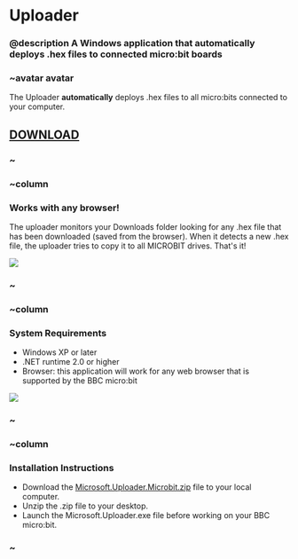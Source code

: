 # Uploader

### @description A Windows application that automatically deploys .hex files to connected micro:bit boards

### ~avatar avatar

The Uploader **automatically** deploys .hex files to all micro:bits connected to your computer.

## [DOWNLOAD](https://www.pxt.io/microbit-uploader.zip)

### ~

### ~column 

### Works with any browser!

The uploader monitors your Downloads folder looking for any .hex file that has been downloaded (saved from the browser). 
When it detects a new .hex file, the uploader tries to copy it to all MICROBIT drives. 
That's it!

![](/static/uploader/tooltip.png)

### ~

### ~column 

### System Requirements

* Windows XP or later
* .NET runtime 2.0 or higher
* Browser: this application will work for any web browser that is supported by the BBC micro:bit

![](/static/uploader/screenshot.png)

### ~

### ~column 

### Installation Instructions

* Download the [Microsoft.Uploader.Microbit.zip](https://pxt.microbit.org/microbit-uploader.zip) file to your local computer.
* Unzip the .zip file to your desktop.
* Launch the Microsoft.Uploader.exe file before working on your BBC micro:bit.

### ~
